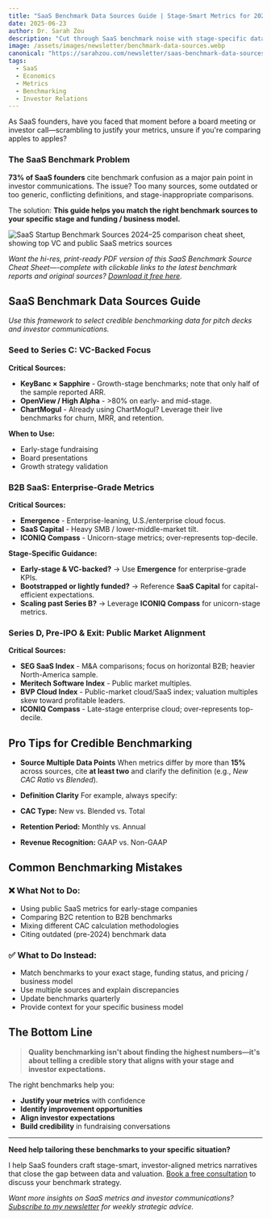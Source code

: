 ```yaml
---
title: "SaaS Benchmark Data Sources Guide | Stage-Smart Metrics for 2024-25"
date: 2025-06-23
author: Dr. Sarah Zou
description: "Cut through SaaS benchmark noise with stage-specific data sources. Learn which benchmark sources VCs trust for Seed to Pre-IPO, with actionable tips for investor presentations."
image: /assets/images/newsletter/benchmark-data-sources.webp
canonical: "https://sarahzou.com/newsletter/saas-benchmark-data-sources-guide"
tags:
  - SaaS
  - Economics
  - Metrics
  - Benchmarking
  - Investor Relations
---
```


As SaaS founders, have you faced that moment before a board meeting or investor call—scrambling to justify your metrics, unsure if you're comparing apples to apples?

### The SaaS Benchmark Problem

**73% of SaaS founders** cite benchmark confusion as a major pain point in investor communications. The issue? Too many sources, some outdated or too generic, conflicting definitions, and stage-inappropriate comparisons.

The solution: **This guide helps you match the right benchmark sources to your specific stage and funding / business model.**

![SaaS Startup Benchmark Sources 2024–25 comparison cheat sheet, showing top VC and public SaaS metrics sources](/assets/images/newsletter/SaaS_Benchmark_Data_Sources_June_2025.jpg)

*Want the hi-res, print-ready PDF version of this SaaS Benchmark Source Cheat Sheet—-complete with clickable links to the latest benchmark reports and original sources? [Download it free here](/downloads/saas-benchmark-source-navigator).*



## SaaS Benchmark Data Sources Guide

*Use this framework to select credible benchmarking data for pitch decks and investor communications.*

### **Seed to Series C: VC-Backed Focus**

**Critical Sources:**
- **KeyBanc × Sapphire** - Growth-stage benchmarks; note that only half of the sample reported ARR.
- **OpenView / High Alpha** - >80% on early- and mid-stage.
- **ChartMogul** - Already using ChartMogul? Leverage their live benchmarks for churn, MRR, and retention.

**When to Use:**
- Early-stage fundraising
- Board presentations
- Growth strategy validation

### **B2B SaaS: Enterprise-Grade Metrics**

**Critical Sources:**
- **Emergence** - Enterprise-leaning, U.S./enterprise cloud focus.
- **SaaS Capital** - Heavy SMB / lower-middle-market tilt.
- **ICONIQ Compass** - Unicorn-stage metrics; over-represents top-decile.

**Stage-Specific Guidance:**
- **Early-stage & VC-backed?** → Use **Emergence** for enterprise-grade KPIs.
- **Bootstrapped or lightly funded?** → Reference **SaaS Capital** for capital-efficient expectations.
- **Scaling past Series B?** → Leverage **ICONIQ Compass** for unicorn-stage metrics.

### **Series D, Pre-IPO & Exit: Public Market Alignment**

**Critical Sources:**
- **SEG SaaS Index** - M&A comparisons; focus on horizontal B2B; heavier North-America sample.
- **Meritech Software Index** - Public market multiples.
- **BVP Cloud Index** - Public-market cloud/SaaS index; valuation multiples skew toward profitable leaders.
- **ICONIQ Compass** - Late-stage enterprise cloud; over-represents top-decile.


## Pro Tips for Credible Benchmarking

- **Source Multiple Data Points**
When metrics differ by more than **15%** across sources, cite **at least two** and clarify the definition (e.g., *New CAC Ratio* vs *Blended*).

- **Definition Clarity**
For example, always specify:
- **CAC Type:** New vs. Blended vs. Total
- **Retention Period:** Monthly vs. Annual
- **Revenue Recognition:** GAAP vs. Non-GAAP


## Common Benchmarking Mistakes

### **❌ What Not to Do:**
- Using public SaaS metrics for early-stage companies
- Comparing B2C retention to B2B benchmarks
- Mixing different CAC calculation methodologies
- Citing outdated (pre-2024) benchmark data

### **✅ What to Do Instead:**
- Match benchmarks to your exact stage, funding status, and pricing / business model
- Use multiple sources and explain discrepancies
- Update benchmarks quarterly
- Provide context for your specific business model


## The Bottom Line

> **Quality benchmarking isn't about finding the highest numbers—it's about telling a credible story that aligns with your stage and investor expectations.**

The right benchmarks help you:
- **Justify your metrics** with confidence
- **Identify improvement opportunities**
- **Align investor expectations**
- **Build credibility** in fundraising conversations

---

**Need help tailoring these benchmarks to your specific situation?** 

I help SaaS founders craft stage-smart, investor-aligned metrics narratives that close the gap between data and valuation. [Book a free consultation](https://calendly.com/sarahxzou/free-pricing-consult-25-min) to discuss your benchmark strategy.

*Want more insights on SaaS metrics and investor communications? [Subscribe to my newsletter](/newsletter) for weekly strategic advice.* 
